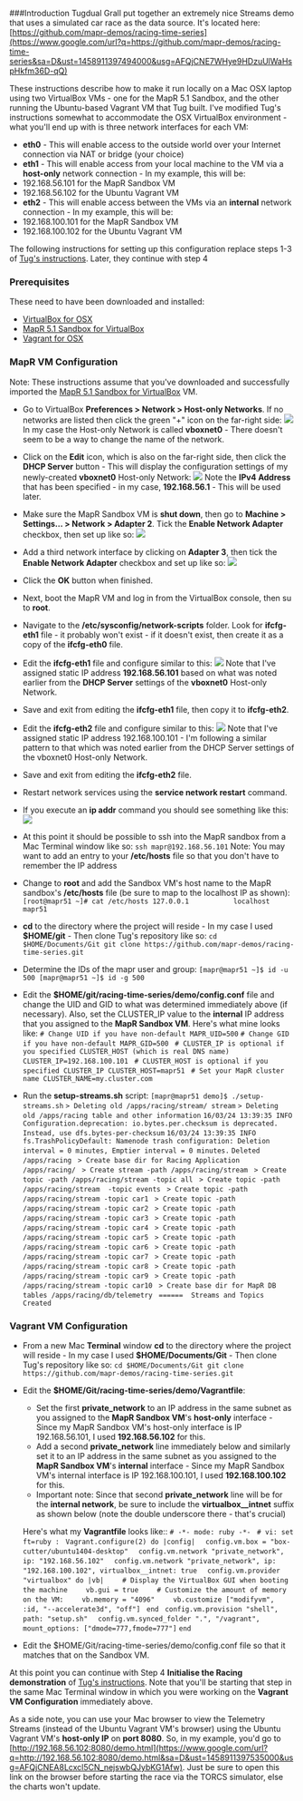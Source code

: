 ###Introduction
Tugdual Grall put together an extremely nice Streams demo that uses a simulated car race as the data source. It's located here: [https://github.com/mapr-demos/racing-time-series](https://www.google.com/url?q=https://github.com/mapr-demos/racing-time-series&sa=D&ust=1458911397494000&usg=AFQjCNE7WHye9HDzuUlWaHspHkfm36D-qQ)

These instructions describe how to make it run locally on a Mac OSX laptop using two VirtualBox VMs - one for the MapR 5.1 Sandbox, and the other running the Ubuntu-based Vagrant VM that Tug built.  I've modified Tug's instructions somewhat to accommodate the OSX VirtualBox environment - what you'll end up with is three network interfaces for each VM:

*   **eth0** - This will enable access to the outside world over your Internet connection via NAT or bridge (your choice)
*   **eth1** - This will enable access from your local machine to the VM via a **host-only** network connection - In my example, this will be:
 *   192.168.56.101 for the MapR Sandbox VM
 *   192.168.56.102 for the Ubuntu Vagrant VM
*   **eth2** - This will enable access between the VMs via an **internal** network connection - In my example, this will be:
 *   192.168.100.101 for the MapR Sandbox VM
 *   192.168.100.102 for the Ubuntu Vagrant VM


The following instructions for setting up this configuration replace steps 1-3 of [Tug's instructions](https://www.google.com/url?q=https://github.com/mapr-demos/racing-time-series&sa=D&ust=1458911397497000&usg=AFQjCNG_ebBPyQ2fbCHYOpeM0iCxZ0VQUA). Later, they continue with step 4

### Prerequisites

These need to have been downloaded and installed:

*   [VirtualBox for OSX](https://www.google.com/url?q=https://www.virtualbox.org/wiki/Downloads&sa=D&ust=1458911397498000&usg=AFQjCNE7jTDj5ffTvxL6ytCXGk9wPmy51g)
*   [MapR 5.1 Sandbox for VirtualBox](https://www.google.com/url?q=http://package.mapr.com/releases/v5.1.0/sandbox/MapR-Sandbox-For-Hadoop-5.1.0.ova&sa=D&ust=1458911397499000&usg=AFQjCNGrESG6sHhVaZhmXXXMkQXdaCxxfw)
*   [Vagrant for OSX](https://www.google.com/url?q=https://www.vagrantup.com/downloads.html&sa=D&ust=1458911397499000&usg=AFQjCNF1vuNEcjHlUV1tvG0Bis1KWxvEbg)

### MapR VM Configuration

Note: These instructions assume that you've downloaded and successfully imported the [MapR 5.1 Sandbox for VirtualBox](https://www.google.com/url?q=http://package.mapr.com/releases/v5.1.0/sandbox/MapR-Sandbox-For-Hadoop-5.1.0.ova&sa=D&ust=1458911397500000&usg=AFQjCNFLi7VMpHmxiUIISf_wonS-7mMQ8Q) VM.

* Go to VirtualBox **Preferences > Network > Host-only Networks**.  If no networks are listed then click the green "+" icon on the far-right side:
 ![](images/VM00.png)
	In my case the Host-only Network is called **vboxnet0** - There doesn't seem to be a way to change the name of the network.  

* Click on the **Edit** icon, which is also on the far-right side, then click the **DHCP Server** button - This will display the configuration settings of my newly-created **vboxnet0** Host-only Network:
![](images/VM01.png)
	Note the **IPv4 Address** that has been specified - in my case, **192.168.56.1** - This will be used later.

* Make sure the MapR Sandbox VM is **shut down**, then go to **Machine > Settings… > Network > Adapter 2**.  Tick the **Enable Network Adapter** checkbox, then set up like so:
![](images/VM02.png)

* Add a third network interface by clicking on **Adapter 3**, then tick the **Enable Network Adapter** checkbox and set up like so:
![](images/VM03.png)

* Click the **OK** button when finished.

* Next, boot the MapR VM and log in from the VirtualBox console, then su to **root**.  

* Navigate to the **/etc/sysconfig/network-scripts** folder.  Look for **ifcfg-eth1** file - it probably won't exist - if it doesn't exist, then create it as a copy of the **ifcfg-eth0** file.
* Edit the **ifcfg-eth1** file and configure similar to this:
![](images/VM04.png)
	Note that I've assigned static IP address **192.168.56.101** based on what was noted earlier from the **DHCP Server** settings of the **vboxnet0** Host-only Network.

* Save and exit from editing the **ifcfg-eth1** file, then copy it to **ifcfg-eth2**.

* Edit the **ifcfg-eth2** file and configure similar to this:
![](images/VM05.png)
	Note that I've assigned static IP address 192.168.100.101 - I'm following a similar pattern to that which was noted earlier from the DHCP Server settings of the vboxnet0 Host-only Network.  
* Save and exit from editing the **ifcfg-eth2** file.

* Restart network services using the **service network restart** command.
* If you execute an **ip addr** command you should see something like this:
![](images/VM06.png)

* At this point it should be possible to ssh into the MapR sandbox from a Mac Terminal window like so:
`ssh mapr@192.168.56.101`
	Note: You may want to add an entry to your **/etc/hosts** file so that you don't have to remember the IP address

* Change to **root** and add the Sandbox VM's host name to the MapR sandbox's **/etc/hosts** file (be sure to map to the localhost IP as shown):
`[root@mapr51 ~]# cat /etc/hosts
127.0.0.1           localhost        mapr51`

* **cd** to the directory where the project will reside - In my case I used **$HOME/git** - Then clone Tug's repository like so:
`cd $HOME/Documents/Git
git clone https://github.com/mapr-demos/racing-time-series.git`

* Determine the IDs of the mapr user and group:
`[mapr@mapr51 ~]$ id -u
500
[mapr@mapr51 ~]$ id -g
500`

* Edit the **$HOME/git/racing-time-series/demo/config.conf** file and change the UID and GID to what was determined immediately above (if necessary).  Also, set the CLUSTER_IP value to the **internal** IP address that you assigned to the **MapR Sandbox VM**.  Here's what mine looks like:
`# Change UID if you have non-default
MAPR_UID=500`
`# Change GID if you have non-default
MAPR_GID=500
 `
`# CLUSTER_IP is optional if you specified CLUSTER_HOST (which is real DNS name)
CLUSTER_IP=192.168.100.101
 `
`# CLUSTER_HOST is optional if you specified CLUSTER_IP
CLUSTER_HOST=mapr51
 `
`# Set your MapR cluster name
CLUSTER_NAME=my.cluster.com`

*   Run the **setup-streams.sh** script:
`[mapr@mapr51 demo]$ ./setup-streams.sh`
`> Deleting old /apps/racing/stream/ stream`
`> Deleting old /apps/racing table and other information`
`16/03/24 13:39:35 INFO Configuration.deprecation: io.bytes.per.checksum is deprecated. Instead, use dfs.bytes-per-checksum`
`16/03/24 13:39:35 INFO fs.TrashPolicyDefault: Namenode trash configuration: Deletion interval = 0 minutes, Emptier interval = 0 minutes.`
`Deleted /apps/racing `
`> Create base dir for Racing Application /apps/racing/ `
`> Create stream -path /apps/racing/stream `
`> Create topic -path /apps/racing/stream -topic all `
`> Create topic -path /apps/racing/stream  -topic events `
`> Create topic -path /apps/racing/stream -topic car1 `
`> Create topic -path /apps/racing/stream -topic car2 `
`> Create topic -path /apps/racing/stream -topic car3 `
`> Create topic -path /apps/racing/stream -topic car4 `
`> Create topic -path /apps/racing/stream -topic car5 `
`> Create topic -path /apps/racing/stream -topic car6 `
`> Create topic -path /apps/racing/stream -topic car7 `
`> Create topic -path /apps/racing/stream -topic car8 `
`> Create topic -path /apps/racing/stream -topic car9 `
`> Create topic -path /apps/racing/stream -topic car10 `
`> Create base dir for MapR DB tables /apps/racing/db/telemetry `
`======  Streams and Topics Created`

### Vagrant VM Configuration

*   From a new Mac **Terminal**  window **cd** to the directory where the project will reside - In my case I used **$HOME/Documents/Git** - Then clone Tug's repository like so:
`cd $HOME/Documents/Git
git clone https://github.com/mapr-demos/racing-time-series.git`

*   Edit the **$HOME/Git/racing-time-series/demo/Vagrantfile**:
	* Set the first **private_network** to an IP address in the same subnet as you assigned to the **MapR Sandbox VM**'s **host-only** interface - Since my MapR Sandbox VM's host-only interface is IP 192.168.56.101, I used **192.168.56.102** for this.  
	* Add a second **private_network** line immediately below and similarly set it to an IP address in the same subnet as you assigned to the **MapR Sandbox VM**'s **internal** interface - Since my MapR Sandbox VM's internal interface is IP 192.168.100.101, I used **192.168.100.102** for this.
	* Important note: Since that second **private_network** line will be for the **internal network**, be sure to include the **virtualbox__intnet** suffix as shown below (note the double underscore there - that's crucial)

	Here's what my **Vagrantfile** looks like::
`# -*- mode: ruby -*-
 `
`# vi: set ft=ruby :
 `
`Vagrant.configure(2) do |config|`
`  config.vm.box = "box-cutter/ubuntu1404-desktop"`
`  config.vm.network "private_network", ip: "192.168.56.102"`
`  config.vm.network "private_network", ip: "192.168.100.102", virtualbox__intnet: true`
`  config.vm.provider "virtualbox" do |vb|`
`    # Display the VirtualBox GUI when booting the machine`
`    vb.gui = true`
`    # Customize the amount of memory on the VM:`
`    vb.memory = "4096"`
`    vb.customize ["modifyvm", :id, "--accelerate3d", "off"]`
`  end
 `
`  config.vm.provision "shell", path: "setup.sh"
 `
`  config.vm.synced_folder ".", "/vagrant", mount_options: ["dmode=777,fmode=777"]`
`end`

* Edit the $HOME/Git/racing-time-series/demo/config.conf file so that it matches that on the Sandbox VM.

At this point you can continue with Step 4 **Initialise the Racing demonstration** of [Tug's instructions](https://www.google.com/url?q=https://github.com/mapr-demos/racing-time-series&sa=D&ust=1458911397534000&usg=AFQjCNH9xNbNTHIwhFLKgTmJJODE7VS-9Q).  Note that you'll be starting that step in the same Mac Terminal window in which you were working on the **Vagrant VM Configuration** immediately above.

As a side note, you can use your Mac browser to view the Telemetry Streams (instead of the Ubuntu Vagrant VM's browser) using the Ubuntu Vagrant VM's **host-only IP** on **port 8080**\.  So, in my example, you'd go to [http://192.168.56.102:8080/demo.html](https://www.google.com/url?q=http://192.168.56.102:8080/demo.html&sa=D&ust=1458911397535000&usg=AFQjCNEA8Lcxcl5CN_nejswbQJybKG1Afw). Just be sure to open this link on the browser before starting the race via the TORCS simulator, else the charts won't update.
